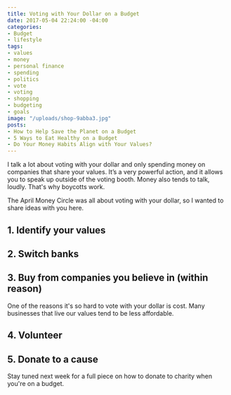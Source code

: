 ```yaml
---
title: Voting with Your Dollar on a Budget
date: 2017-05-04 22:24:00 -04:00
categories:
- Budget
- lifestyle
tags:
- values
- money
- personal finance
- spending
- politics
- vote
- voting
- shopping
- budgeting
- goals
image: "/uploads/shop-9abba3.jpg"
posts:
- How to Help Save the Planet on a Budget
- 5 Ways to Eat Healthy on a Budget
- Do Your Money Habits Align with Your Values?
---
```


I talk a lot about voting with your dollar and only spending money on companies that share your values. It’s a very powerful action, and it allows you to speak up outside of the voting booth. Money also tends to talk, loudly. That's why boycotts work.

The April Money Circle was all about voting with your dollar, so I wanted to share ideas with you here.

## 1.  Identify your values

## 2. Switch banks

## 3. Buy from companies you believe in (within reason)

One of the reasons it's so hard to vote with your dollar is cost. Many businesses that live our values tend to be less affordable.

## 4. Volunteer

## 5. Donate to a cause

Stay tuned next week for a full piece on how to donate to charity when you're on a budget.